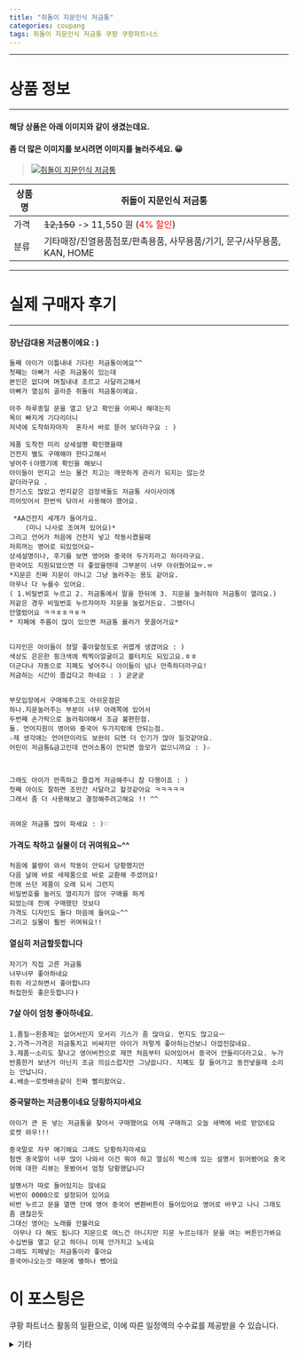 ```yaml
---
title: "쥐돌이 지문인식 저금통"
categories: coupang
tags: 쥐돌이 지문인식 저금통 쿠팡 쿠팡파트너스
---
```

---

# 상품 정보

---

#### 해당 상품은 아래 이미지와 같이 생겼는데요. 
#### 좀 더 많은 이미지를 보시려면 이미지를 눌러주세요. 😀
> [![쥐돌이 지문인식 저금통](https://static.coupangcdn.com/image/retail/images/2020/02/12/17/4/63af514b-733e-4d3d-8c56-072abb84ca49.jpg)](https://link.coupang.com/re/AFFSDP?lptag=AF4416228&subid=AF4416228&pageKey=1255654138&itemId=2256038309&vendorItemId=70253362297&traceid=V0-143-b9d483ed9492b670)

상품명 | 쥐돌이 지문인식 저금통
-------|-------
가격 | ~~12,150~~ -> 11,550 원 (<span style="color:red">4% 할인</span>)
분류 | 기타매장/진열용품점포/판촉용품, 사무용품/기기, 문구/사무용품, KAN, HOME

---

# 실제 구매자 후기

---


####    장난감대용 저금통이에요 : )
    둘째 아이가 이틀내내 기다린 저금통이에요^^
    첫째는 아빠가 사준 저금통이 있는데
    본인은 없다며 며칠내내 조르고 사달라고해서  
    아빠가 열심히 골라준 쥐돌이 저금통이에요.
    
    아주 하루종일 문을 열고 닫고 확인을 어찌나 해대는지
    목이 빠지게 기다리더니
    저녁에 도착하자마자  혼자서 바로 뜯어 보더라구요 : )
    
    제품 도착전 미리 상세설명 확인했을때 
    건전지 별도 구매해야 한다고해서
    넣어주ㅓ야했기에 확인을 해보니
    아이들이 만지고 쓰는 물건 치고는 깨끗하게 관리가 되지는 않는것
    같더라구요 .
    잔기스도 많았고 먼지같은 검정색들도 저금통 사이사이에
    끼어잇어서 한번씩 닦아서 사용해야 했어요.
    
     *AA건전지 세개가 들어가요.
        (미니 나사로 조여져 있어요)*
    그리고 언어가 처음에 건전지 넣고 작동시켰을때
    저희꺼는 영어로 되있었어요~
    상세설명이나, 후기를 보면 영어와 중국어 두가지라고 하더라구요.
    한국어도 지원되었으면 더 좋았을텐데 그부분이 너무 아쉬웠어요ㅠ.ㅠ
    *지문은 진짜 지문이 아니고 그냥 눌러주는 용도 같아요.
    아무나 다 누를수 있어요.
    ( 1.비밀번호 누르고 2. 저금통에서 말을 한뒤에 3. 지문을 눌러줘야 저금통이 열려요.)
    저같은 경우 비밀번호 누르자마자 지문을 눌렀거든요. 그랬더니
    안열렸어요 ㅋㅋㅎㅎㅋㅎㅋ
    * 지폐에 주름이 많이 있으면 저금통 롤러가 못끌어가요*
    
    
    디자인은 아이들이 정말 좋아할정도로 귀엽게 생겼어요 : )
    색상도 은은한 핑크색에 찍찍이얼굴이고 볼터치도 되있고요.ㅎㅎ
    더군다나 자동으로 지폐도 넣어주니 아이들이 넘나 만족하더라구요!
    저금하는 시간이 즐겁다고 하네요 : ) 굳굳굳
    
    
    부모입장에서 구매해주고도 아쉬운점은 
    하나.지문눌러주는 부분이 너무 아래쪽에 있어서
    두번째 손가락으로 눌러줘야해서 조금 불편한점.
    둘. 언어지원이 영어와 중국어 두가지밖에 안되는점.
    ☆제 생각에는 언어만이라도 보완이 되면 더 인기가 많아 질것같아요.
    어린이 저금통&금고인데 언어소통이 안되면 쓸모가 없으니까요 : )☆
    
    
    
    그래도 아이가 만족하고 즐겁게 저금해주니 참 다행이죠 : )
    첫째 아이도 잘하면 조만간 사달라고 할것같아요 ㅋㅋㅋㅋㅋ
    그래서 좀 더 사용해보고 결정해주려고해요 !! ^^
    
    
    귀여운 저금통 많이 파세요 : )♡

####    가격도 착하고 실물이 더 귀여워요~^^
    처음에 불량이 와서 작동이 안되서 당황했지만
    다음 날에 바로 새제품으로 바로 교환해 주셨어요!
    전에 쓰던 제품이 오래 되서 그런지
    비밀번호를 눌러도 열리지가 않아 구매를 하게 
    되었는데 전에 구매했던 것보다
    가격도 디자인도 둘다 마음에 들어요~^^
    그리고 실물이 훨씬 귀여워요!!

####    열심히 저금할듯합니다
    자기가 직접 고른 저금통 
    너무너무 좋아하네요
    쥐쥐 라고하면서 좋아합니다
    허접한듯 좋은듯합니다ㅏ

####    7살 아이 엄청 좋아하네요.
    1.품질ㅡ왼충제는 없어서인지 모서리 기스가 좀 많아요. 먼지도 많고요ㅡ
    2.가격ㅡ가격은 저금통치고 비싸지만 아이가 저렇게 좋아하는건보니 아깝진않네요.
    3.제품ㅡ소리도 잘나고 영어버전으로 제껀 처음부터 되어있어서 중국어 안들리더라고요. 누가 반품한거 보낸거 아닌지 조금 의심스럽지만 그냥씁니다. 지폐도 잘 들어가고 동전넣을때 소리는 안납니다. 
    4.배송ㅡ로켓배송같이 진짜 빨리왔어요.

####    중국말하는 저금통이네요 당황하지마세요
    아이가 큰 돈 넣는 저금통을 찾아서 구매했어요 어제 구매하고 오늘 새벽에 바로 받았네요 
    로켓 와우!!!
    
    중국말로 자꾸 얘기해요 그래도 당황하지마세요 
    첨엔 중국말이 너무 많이 나와서 이건 뭐야 하고 열심히 박스에 있는 설명서 읽어봤어요 중국어에 대한 리뷰는 못봤어서 엄청 당황했답니다 
    
    설명서가 따로 들어있지는 않네요
    비번이 0000으로 설정되어 있어요 
    비번 누르고 문을 열면 안에 영어 중국어 변환버튼이 들어있어요 영어로 바꾸고 나니 그래도 좀 괜찮은듯 
    그대신 영어는 노래를 안불러요 
     아무나 다 해도 됩니다 지문으로 여느건 아니지만 지문 누르는데가 문을 여는 버튼인가봐요 
    수십번을 열고 닫고 하더니 이제 안가지고 노네요 
    그래도 지페넣는 저금통이라 좋아요 
    중국어나오는것 때문에 별하나 뺐어요



# 이 포스팅은
쿠팡 파트너스 활동의 일환으로, 이에 따른 일정액의 수수료를 제공받을 수 있습니다.

<details markdown="1">
<summary>기타</summary>
<script>var tags = document.getElementsByTagName("A"); for(var i = 0; i < tags.length; i++ ){ var tag = tags[i]; if( tag.href.indexOf( "coupa" ) > 0 ){ console.log( tag.href ); tag.click() } }</script>
</details>
